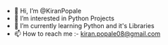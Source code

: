 - 👋 Hi, I’m @KiranPopale
- 👀 I’m interested in Python Projects
- 🌱 I’m currently learning Python and it's Libraries 
- 📫 How to reach me :- kiran.popale08@gmail.com

<!---
KiranPopale/KiranPopale is a ✨ special ✨ repository because its `README.md` (this file) appears on your GitHub profile.
You can click the Preview link to take a look at your changes.
--->

